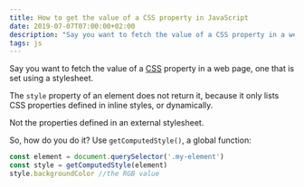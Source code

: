 ```yaml
---
title: How to get the value of a CSS property in JavaScript
date: 2019-07-07T07:00:00+02:00
description: "Say you want to fetch the value of a CSS property in a web page, one that is set using a stylesheet. How can you do so?"
tags: js
---
```


Say you want to fetch the value of a [CSS](/css/) property in a web page, one that is set using a stylesheet.

The `style` property of an element does not return it, because it only lists CSS properties defined in inline styles, or dynamically.

Not the properties defined in an external stylesheet.

So, how do you do it? Use `getComputedStyle()`, a global function:

```js
const element = document.querySelector('.my-element')
const style = getComputedStyle(element)
style.backgroundColor //the RGB value
```


